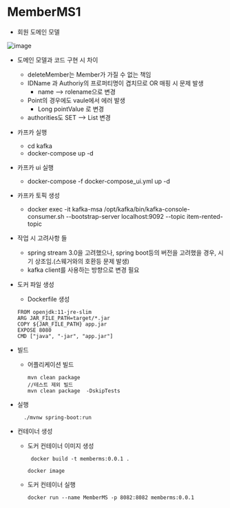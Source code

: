 # MemberMS1

- 회원 도메인 모델
  
![image](https://github.com/cnaps/MemberMS1/assets/15258916/6c12500d-9114-4f8b-9c66-1f82b2927b4b)
- 도메인 모델과 코드 구현 시 차이
  - deleteMember는 Member가 가질 수 없는 책임
  - IDName 과 Authoriy의 프로퍼티명이 겹치므로 OR 매핑 시 문제 발생
    - name --> rolename으로 변경
  - Point의 경우에도 vaule에서 에러 발생
    - Long pointValue 로 변경
  - authorities도 SET --> List<Authority> 변경

- 카프카 실행
  - cd kafka
  - docker-compose up -d
- 카프카 ui 실행
  - docker-compose -f docker-compose_ui.yml up -d
- 카프카 토픽 생성 
  - docker exec -it kafka-msa /opt/kafka/bin/kafka-console-consumer.sh --bootstrap-server localhost:9092 --topic item-rented-topic


- 작업 시 고려사항 들
  - spring stream 3.0을 고려했으나, spring boot등의 버전을 고려했을 경우, 시기 상조임.(스웨거와의 호환등 문제 발생)
  - kafka client를 사용하는 방향으로 변경 필요 

- 도커 파일 생성
  - Dockerfile 생성
  ```
  FROM openjdk:11-jre-slim
  ARG JAR_FILE_PATH=target/*.jar
  COPY ${JAR_FILE_PATH} app.jar
  EXPOSE 8080
  CMD ["java", "-jar", "app.jar"]
     ```

- 빌드
  - 어플리케이션 빌드

    ```
    mvn clean package
    //테스트 제외 빌드
    mvn clean package  -DskipTests   
    ```
- 실행
    ```
      ./mvnw spring-boot:run
    ```
- 컨테이너 생성
  - 도커 컨테이너 이미지 생성

    ```
     docker build -t memberms:0.0.1 . 
    ```

    ```
    docker image 
    ```

  - 도커 컨테이너 실행

    ``` 
    docker run --name MemberMS -p 8082:8082 memberms:0.0.1
    ```
